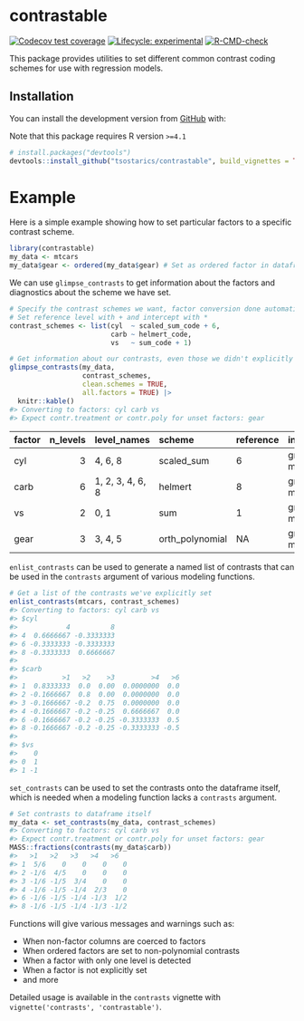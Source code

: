 
<!-- README.md is generated from README.Rmd. Please edit that file -->

# contrastable

<!-- badges: start -->

[![Codecov test
coverage](https://codecov.io/gh/tsostarics/contrastable/branch/main/graph/badge.svg?token=PW2NOWO8NE)](https://codecov.io/gh/tsostarics/contrastable?branch=main)
[![Lifecycle:
experimental](https://img.shields.io/badge/lifecycle-experimental-orange.svg)](https://lifecycle.r-lib.org/articles/stages.html#experimental)
[![R-CMD-check](https://github.com/tsostarics/contrastable/workflows/R-CMD-check/badge.svg)](https://github.com/tsostarics/contrastable/actions)
<!-- badges: end -->

This package provides utilities to set different common contrast coding
schemes for use with regression models.

## Installation

You can install the development version from
[GitHub](https://github.com/) with:

Note that this package requires R version `>=4.1`

``` r
# install.packages("devtools")
devtools::install_github("tsostarics/contrastable", build_vignettes = TRUE)
```

# Example

Here is a simple example showing how to set particular factors to a
specific contrast scheme.

``` r
library(contrastable)
my_data <- mtcars
my_data$gear <- ordered(my_data$gear) # Set as ordered factor in dataframe
```

We can use `glimpse_contrasts` to get information about the factors and
diagnostics about the scheme we have set.

``` r
# Specify the contrast schemes we want, factor conversion done automatically
# Set reference level with + and intercept with *
contrast_schemes <- list(cyl  ~ scaled_sum_code + 6,
                         carb ~ helmert_code,
                         vs   ~ sum_code + 1)

# Get information about our contrasts, even those we didn't explicitly set
glimpse_contrasts(my_data, 
                  contrast_schemes, 
                  clean.schemes = TRUE,
                  all.factors = TRUE) |> 
  knitr::kable()
#> Converting to factors: cyl carb vs
#> Expect contr.treatment or contr.poly for unset factors: gear
```

| factor | n_levels | level_names      | scheme          | reference | intercept  | orthogonal | centered | dropped_trends | explicitly_set |
|:-------|---------:|:-----------------|:----------------|:----------|:-----------|:-----------|:---------|:---------------|:---------------|
| cyl    |        3 | 4, 6, 8          | scaled_sum      | 6         | grand mean | FALSE      | TRUE     | NA             | TRUE           |
| carb   |        6 | 1, 2, 3, 4, 6, 8 | helmert         | 8         | grand mean | TRUE       | TRUE     | NA             | TRUE           |
| vs     |        2 | 0, 1             | sum             | 1         | grand mean | FALSE      | TRUE     | NA             | TRUE           |
| gear   |        3 | 3, 4, 5          | orth_polynomial | NA        | grand mean | TRUE       | TRUE     | NA             | FALSE          |

`enlist_contrasts` can be used to generate a named list of contrasts
that can be used in the `contrasts` argument of various modeling
functions.

``` r
# Get a list of the contrasts we've explicitly set
enlist_contrasts(mtcars, contrast_schemes)
#> Converting to factors: cyl carb vs
#> $cyl
#>            4          8
#> 4  0.6666667 -0.3333333
#> 6 -0.3333333 -0.3333333
#> 8 -0.3333333  0.6666667
#> 
#> $carb
#>           >1   >2    >3         >4   >6
#> 1  0.8333333  0.0  0.00  0.0000000  0.0
#> 2 -0.1666667  0.8  0.00  0.0000000  0.0
#> 3 -0.1666667 -0.2  0.75  0.0000000  0.0
#> 4 -0.1666667 -0.2 -0.25  0.6666667  0.0
#> 6 -0.1666667 -0.2 -0.25 -0.3333333  0.5
#> 8 -0.1666667 -0.2 -0.25 -0.3333333 -0.5
#> 
#> $vs
#>    0
#> 0  1
#> 1 -1
```

`set_contrasts` can be used to set the contrasts onto the dataframe
itself, which is needed when a modeling function lacks a `contrasts`
argument.

``` r
# Set contrasts to dataframe itself
my_data <- set_contrasts(my_data, contrast_schemes)
#> Converting to factors: cyl carb vs
#> Expect contr.treatment or contr.poly for unset factors: gear
MASS::fractions(contrasts(my_data$carb))
#>   >1   >2   >3   >4   >6  
#> 1  5/6    0    0    0    0
#> 2 -1/6  4/5    0    0    0
#> 3 -1/6 -1/5  3/4    0    0
#> 4 -1/6 -1/5 -1/4  2/3    0
#> 6 -1/6 -1/5 -1/4 -1/3  1/2
#> 8 -1/6 -1/5 -1/4 -1/3 -1/2
```

Functions will give various messages and warnings such as:

-   When non-factor columns are coerced to factors
-   When ordered factors are set to non-polynomial contrasts
-   When a factor with only one level is detected
-   When a factor is not explicitly set
-   and more

Detailed usage is available in the `contrasts` vignette with
`vignette('contrasts', 'contrastable')`.
